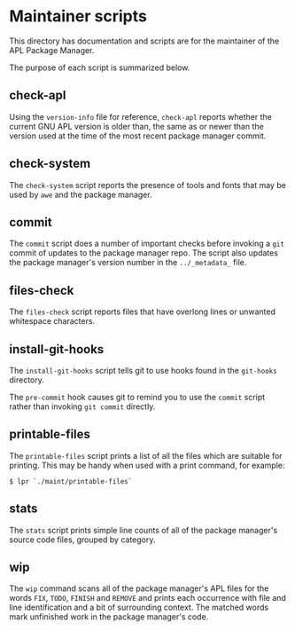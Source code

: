 Maintainer scripts
==================

This directory has documentation and scripts are for the maintainer of
the APL Package Manager.

The purpose of each script is summarized below.

check-apl
---------

Using the `version-info` file for reference, `check-apl` reports
whether the current GNU APL version is older than, the same as or
newer than the version used at the time of the most recent package
manager commit.

check-system
------------

The `check-system` script reports the presence of tools and fonts that
may be used by `awe` and the package manager.

commit
------

The `commit` script does a number of important checks before invoking
a `git` commit of updates to the package manager repo. The script also
updates the package manager's version number in the `../_metadata_`
file.

files-check
-----------

The `files-check` script reports files that have overlong lines or
unwanted whitespace characters.

install-git-hooks
-----------------

The `install-git-hooks` script tells git to use hooks found in the
`git-hooks` directory.

The `pre-commit` hook causes git to remind you to use the `commit`
script rather than invoking `git commit` directly.

printable-files
---------------

The `printable-files` script prints a list of all the files which are
suitable for printing. This may be handy when used with a print
command, for example:

```
$ lpr `./maint/printable-files`
```

stats
-----

The `stats` script prints simple line counts of all of the package
manager's source code files, grouped by category.

wip
---

The `wip` command scans all of the package manager's APL files for the
words `FIX`, `TODO`, `FINISH` and `REMOVE` and prints each occurrence
with file and line identification and a bit of surrounding context. The
matched words mark unfinished work in the package manager's code.
